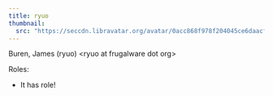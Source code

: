 ```yaml
---
title: ryuo
thumbnail:
  src: "https://seccdn.libravatar.org/avatar/0acc868f978f204045ce6daacf6d56f3"
---
```


Buren, James</b> (ryuo) &lt;ryuo at frugalware dot org&gt;

Roles:
* It has role!